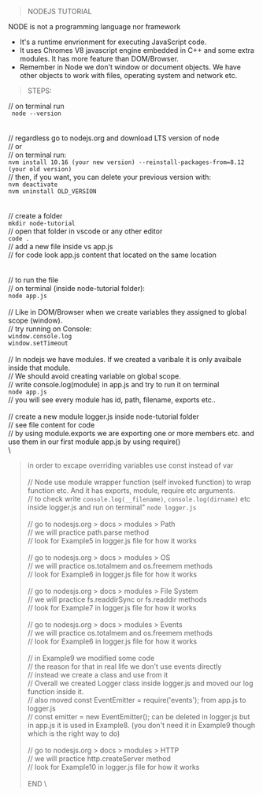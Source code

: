 > NODEJS TUTORIAL

NODE is not a programming language nor framework
- It's a runtime envrionment for executing JavaScript code.
- It uses Chromes V8 javascript engine embedded in C++ and some extra modules. It has more feature than DOM/Browser.
- Remember in Node we don't window or document objects. We have other objects to work with files, operating system and network etc.

> STEPS:

// on terminal run\
``` node --version```\
\
\
// regardless go to nodejs.org and download LTS version of node\
// or \
// on terminal run:\
```nvm install 10.16 (your new version) --reinstall-packages-from=8.12 (your old version)```\
// then, if you want, you can delete your previous version with:\
```nvm deactivate```\
```nvm uninstall OLD_VERSION```\
\
\
// create a folder\
```mkdir node-tutorial```\
// open that folder in vscode or any other editor\
``` code . ```\
// add a new file inside vs app.js\
// for code look app.js content that located on the same location\
\
\
// to run the file\
// on terminal (inside node-tutorial folder):\
``` node app.js ```\
\
// Like in DOM/Browser when we create variables they assigned to global scope (window).\
// try running on Console:\
```window.console.log```\
```window.setTimeout ```\
\
// In nodejs we have modules. If we created a varibale it is only avaibale inside that module.\
// We should avoid creating variable on global scope.\
// write console.log(module) in app.js and try to run it on terminal \
```node app.js```\
// you will see every module has id, path, filename, exports etc.. \
\
// create a new module logger.js inside node-tutorial folder\
// see file content for code \
// by using module.exports we are exporting one or more members etc. and use them in our first module app.js by using require() \
\
> in order to excape overriding variables use const instead of var\
\
// Node use module wrapper function (self invoked function) to wrap function etc. And it has exports, module, require etc arguments.\
// to check write ```console.log(__filename)```, ```console.log(dirname)``` etc inside logger.js and run on terminal"
```node logger.js ```\
\
// go to nodesjs.org > docs > modules > Path\
// we will practice path.parse method\
// look for Example5 in logger.js file for how it works\
\
// go to nodesjs.org > docs > modules > OS\
// we will practice os.totalmem and os.freemem methods\
// look for Example6 in logger.js file for how it works\
\
// go to nodesjs.org > docs > modules > File System\
// we will practice fs.readdirSync or fs.readdir methods\
// look for Example7 in logger.js file for how it works\
\
// go to nodesjs.org > docs > modules > Events\
// we will practice os.totalmem and os.freemem methods\
// look for Example6 in logger.js file for how it works\
\
// in Example9 we modified some code\
// the reason for that in real life we don't use events directly \
// instead we create a class and use from it\
// Overall we created Logger class inside logger.js and moved our log function inside it.\
// also moved const EventEmitter = require('events'); from app.js to logger.js\
// const emitter = new EventEmitter(); can be deleted in logger.js but in app.js it is used in Example8. (you don't need it in Example9 though which is the right way to do)\
\
// go to nodesjs.org > docs > modules > HTTP\
// we will practice http.createServer method\
// look for Example10 in logger.js file for how it works\
\
> END
\
